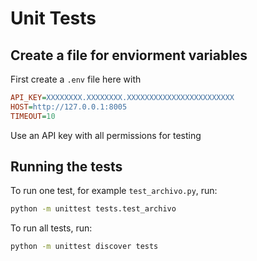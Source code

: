# Unit Tests

## Create a file for enviorment variables

First create a `.env` file here with

```ini
API_KEY=XXXXXXXX.XXXXXXXX.XXXXXXXXXXXXXXXXXXXXXXXX
HOST=http://127.0.0.1:8005
TIMEOUT=10
```

Use an API key with all permissions for testing

## Running the tests

To run one test, for example `test_archivo.py`, run:

```bash
python -m unittest tests.test_archivo
```

To run all tests, run:

```bash
python -m unittest discover tests
```
